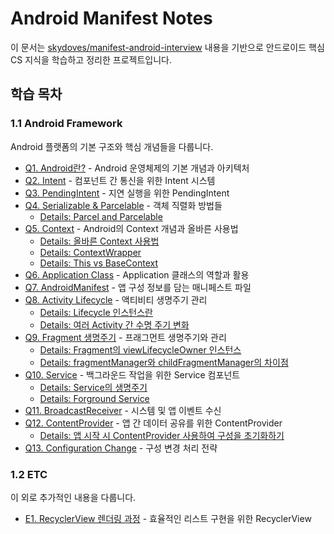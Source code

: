 # Android Manifest Notes

이 문서는 [skydoves/manifest-android-interview](https://github.com/skydoves/manifest-android-interview) 내용을 기반으로 안드로이드 핵심 CS 지식을 학습하고 정리한 프로젝트입니다.

## 학습 목차

### 1.1 Android Framework

Android 플랫폼의 기본 구조와 핵심 개념들을 다룹니다.

- [Q1. Android란?](Q1-Android.md) - Android 운영체제의 기본 개념과 아키텍처
- [Q2. Intent](Q2-Intent.md) - 컴포넌트 간 통신을 위한 Intent 시스템
- [Q3. PendingIntent](Q3-Pending-Intent.md) - 지연 실행을 위한 PendingIntent  
- [Q4. Serializable & Parcelable](Q4-Serializable-Parcelable.md) - 객체 직렬화 방법들
  - [Details: Parcel and Parcelable](Details-Parcel-and-Parcelable.md)
- [Q5. Context](Q5-Context.md) - Android의 Context 개념과 올바른 사용법
  - [Details: 올바른 Context 사용법](Details-올바른-Context-사용법.md)
  - [Details: ContextWrapper](Details-ContextWrapper.md)
  - [Details: This vs BaseContext](Details-This-vs-BaseContext.md)
- [Q6. Application Class](Q6-Application-Class.md) - Application 클래스의 역할과 활용
- [Q7. AndroidManifest](Q7-AndroidManifest.md) - 앱 구성 정보를 담는 매니페스트 파일
- [Q8. Activity Lifecycle](Q8-Activity-LifeCycle.md) - 액티비티 생명주기 관리
  - [Details: Lifecycle 인스턴스란](Details-Lifecycle-인스턴스란.md)
  - [Details: 여러 Activity 간 수명 주기 변화](Details-여러-Activity-간-수명-주기-변화.md)
- [Q9. Fragment 생명주기](Q9-Fragment-생명주기.md) - 프래그먼트 생명주기와 관리
  - [Details: Fragment의 viewLifecycleOwner 인스턴스](Details-Fragment의-viewLifecycleOwner-인스턴스.md)
  - [Details: fragmentManager와 childFragmentManager의 차이점](Details-fragmentManager와-childFragmentManager의-차이점.md)
- [Q10. Service](Q10-Service.md) - 백그라운드 작업을 위한 Service 컴포넌트
  - [Details: Service의 생명주기](Details-Service의-생명주기.md)
  - [Details: Forground Service](Details-Forground-Service.md)
- [Q11. BroadcastReceiver](Q11-BroadcastReceiver.md) - 시스템 및 앱 이벤트 수신
- [Q12. ContentProvider](Q12-ContentProvider.md) - 앱 간 데이터 공유를 위한 ContentProvider
  - [Details: 앱 시작 시 ContentProvider 사용하여 구성을 초기화하기](Details-앱-시작-시-ContentProvider-사용하여-구성을-초기화하기.md)
- [Q13. Configuration Change](Q13-Configuration-Change.md) - 구성 변경 처리 전략

### 1.2 ETC

이 외로 추가적인 내용을 다룹니다.

- [E1. RecyclerView 렌더링 과정](E1-RecyclerView-렌더링-과정.md) - 효율적인 리스트 구현을 위한 RecyclerView
